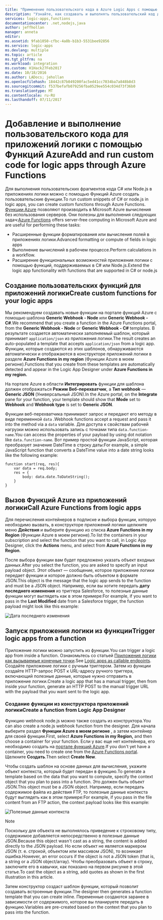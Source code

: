 ```yaml
---
title: "Применение пользовательского кода в Azure Logic Apps с помощью Функций Azure | Документация Майкрософт"
description: "Узнайте, как создавать и выполнять пользовательский код для Azure Logic Apps с помощью Функций Azure."
services: logic-apps,functions
documentationcenter: .net,nodejs,java
author: jeffhollan
manager: anneta
editor: 
ms.assetid: 9fab1050-cfbc-4a8b-b1b3-5531bee92856
ms.service: logic-apps
ms.devlang: multiple
ms.topic: article
ms.tgt_pltfrm: na
ms.workload: integration
ms.custom: H1Hack27Feb2017
ms.date: 10/18/2016
ms.author: LADocs; jehollan
ms.openlocfilehash: 18442c87b049200fac5ed41cc7034ba7a848b8d3
ms.sourcegitcommit: f537befafb079256fba0529ee554c034d73f36b0
ms.translationtype: MT
ms.contentlocale: ru-RU
ms.lasthandoff: 07/11/2017
---
```

# <a name="add-and-run-custom-code-for-logic-apps-through-azure-functions"></a><span data-ttu-id="f6e4a-103">Добавление и выполнение пользовательского кода для приложений логики с помощью Функций Azure</span><span class="sxs-lookup"><span data-stu-id="f6e4a-103">Add and run custom code for logic apps through Azure Functions</span></span>

<span data-ttu-id="f6e4a-104">Для выполнения пользовательских фрагментов кода C# или Node.js в приложениях логики можно с помощью Функций Azure создать пользовательские функции.</span><span class="sxs-lookup"><span data-stu-id="f6e4a-104">To run custom snippets of C# or node.js in logic apps, you can create custom functions through Azure Functions.</span></span> 
<span data-ttu-id="f6e4a-105">[Функции Azure](../azure-functions/functions-overview.md) позволяют производить в Microsoft Azure вычисления без использования серверов. Они полезны для выполнения следующих задач:</span><span class="sxs-lookup"><span data-stu-id="f6e4a-105">[Azure Functions](../azure-functions/functions-overview.md) offers server-free computing in Microsoft Azure and are useful for performing these tasks:</span></span>

* <span data-ttu-id="f6e4a-106">Расширенные функции форматирования или вычисления полей в приложениях логики.</span><span class="sxs-lookup"><span data-stu-id="f6e4a-106">Advanced formatting or compute of fields in logic apps</span></span>
* <span data-ttu-id="f6e4a-107">Выполнение вычислений в рабочем процессе.</span><span class="sxs-lookup"><span data-stu-id="f6e4a-107">Perform calculations in a workflow.</span></span>
* <span data-ttu-id="f6e4a-108">Расширение функциональных возможностей приложения логики с помощью функций, поддерживаемых в C# или Node.js.</span><span class="sxs-lookup"><span data-stu-id="f6e4a-108">Extend the logic app functionality with functions that are supported in C# or node.js</span></span>

## <a name="create-custom-functions-for-your-logic-apps"></a><span data-ttu-id="f6e4a-109">Создание пользовательских функций для приложений логики</span><span class="sxs-lookup"><span data-stu-id="f6e4a-109">Create custom functions for your logic apps</span></span>

<span data-ttu-id="f6e4a-110">Мы рекомендуем создавать новые функции на портале функций Azure с помощью шаблона **Generic Webhook - Node** или **Generic Webhook - C#**.</span><span class="sxs-lookup"><span data-stu-id="f6e4a-110">We recommend that you create a function in the Azure Functions portal, from the **Generic Webhook - Node** or **Generic Webhook - C#** templates.</span></span> <span data-ttu-id="f6e4a-111">В результате создается автоматически заполняемый шаблон, который принимает `application/json` из приложения логики.</span><span class="sxs-lookup"><span data-stu-id="f6e4a-111">The result creates an auto-populated a template that accepts `application/json` from a logic app.</span></span> <span data-ttu-id="f6e4a-112">Функции, которые создаются из этих шаблонов, обнаруживаются автоматически и отображаются в конструкторе приложений логики в разделе **Azure Functions in my region** (Функции Azure в моем регионе).</span><span class="sxs-lookup"><span data-stu-id="f6e4a-112">Functions that you create from these templates are automatically detected and appear in the Logic App Designer under **Azure Functions in my region.**</span></span>

<span data-ttu-id="f6e4a-113">На портале Azure в области **Интегрировать** функции для шаблона должен отображаться **Режим** **Веб-перехватчик**, а **Тип webhook** — **Generic JSON** (Универсальный JSON).</span><span class="sxs-lookup"><span data-stu-id="f6e4a-113">In the Azure portal, on the **Integrate** pane for your function, your template should show that **Mode** set to **Webhook** and **Webhook type** is set to **Generic JSON**.</span></span> 

<span data-ttu-id="f6e4a-114">Функции веб-перехватчика принимают запрос и передают его методу в виде переменной `data` .</span><span class="sxs-lookup"><span data-stu-id="f6e4a-114">Webhook functions accept a request and pass it into the method via a `data` variable.</span></span> <span data-ttu-id="f6e4a-115">Для доступа к свойствам рабочей нагрузки можно использовать запись с точками типа `data.function-name`.</span><span class="sxs-lookup"><span data-stu-id="f6e4a-115">You can access the properties of your payload by using dot notation like `data.function-name`.</span></span> <span data-ttu-id="f6e4a-116">Вот пример простой функции JavaScript, которая преобразует значение DateTime в строку даты:</span><span class="sxs-lookup"><span data-stu-id="f6e4a-116">For example, a simple JavaScript function that converts a DateTime value into a date string looks like the following example:</span></span>

```
function start(req, res){
    var data = req.body;
    res = {
        body: data.date.ToDateString();
    }
}
```

## <a name="call-azure-functions-from-logic-apps"></a><span data-ttu-id="f6e4a-117">Вызов Функций Azure из приложений логики</span><span class="sxs-lookup"><span data-stu-id="f6e4a-117">Call Azure Functions from logic apps</span></span>

<span data-ttu-id="f6e4a-118">Для перечисления контейнеров в подписке и выбора функции, которую необходимо вызвать, в конструкторе приложений логики щелкните меню **Действия** и выберите функцию из списка **Azure Functions in my Region** (Функции Azure в моем регионе).</span><span class="sxs-lookup"><span data-stu-id="f6e4a-118">To list the containers in your subscription and select the function that you want to call, in Logic App Designer, click the **Actions** menu, and select from **Azure Functions in my Region**.</span></span>

<span data-ttu-id="f6e4a-119">После выбора функции вам будет предложено указать объект входных данных.</span><span class="sxs-lookup"><span data-stu-id="f6e4a-119">After you select the function, you are asked to specify an input payload object.</span></span> <span data-ttu-id="f6e4a-120">Этот объект — сообщение, которое приложение логики передает функции и которое должно быть объектом в формате JSON.</span><span class="sxs-lookup"><span data-stu-id="f6e4a-120">This object is the message that the logic app sends to the function and must be a JSON object.</span></span> <span data-ttu-id="f6e4a-121">Например, если вы хотите передать **дату последнего изменения** из триггера Salesforce, то полезные данные функции могут выглядеть как в этом примере:</span><span class="sxs-lookup"><span data-stu-id="f6e4a-121">For example, if you want to pass in the **Last Modified** date from a Salesforce trigger, the function payload might look like this example:</span></span>

![Дата последнего изменения][1]

## <a name="trigger-logic-apps-from-a-function"></a><span data-ttu-id="f6e4a-123">Запуск приложения логики из функции</span><span class="sxs-lookup"><span data-stu-id="f6e4a-123">Trigger logic apps from a function</span></span>

<span data-ttu-id="f6e4a-124">Приложение логики можно запустить из функции.</span><span class="sxs-lookup"><span data-stu-id="f6e4a-124">You can trigger a logic app from inside a function.</span></span> <span data-ttu-id="f6e4a-125">Ознакомьтесь со статьей [Приложения логики как вызываемые конечные точки](logic-apps-http-endpoint.md).</span><span class="sxs-lookup"><span data-stu-id="f6e4a-125">See [Logic apps as callable endpoints](logic-apps-http-endpoint.md).</span></span> <span data-ttu-id="f6e4a-126">Создайте приложение логики с ручным триггером. Затем из функции создайте HTTP-запрос POST к URL-адресу ручного триггера, включающий полезные данные, которые нужно отправить в приложение логики.</span><span class="sxs-lookup"><span data-stu-id="f6e4a-126">Create a logic app that has a manual trigger, then from inside your function, generate an HTTP POST to the manual trigger URL with the payload that you want sent to the logic app.</span></span>

### <a name="create-a-function-from-logic-app-designer"></a><span data-ttu-id="f6e4a-127">Создание функции из конструктора приложений логики</span><span class="sxs-lookup"><span data-stu-id="f6e4a-127">Create a function from Logic App Designer</span></span>

<span data-ttu-id="f6e4a-128">Функцию webhook node.js можно также создать из конструктора.</span><span class="sxs-lookup"><span data-stu-id="f6e4a-128">You can also create a node.js webhook function from the designer.</span></span> <span data-ttu-id="f6e4a-129">Для начала выберите раздел **Функции Azure в моем регионе** , а затем контейнер для своей функции.</span><span class="sxs-lookup"><span data-stu-id="f6e4a-129">First, select **Azure Functions in my Region,** and then choose a container for your function.</span></span> <span data-ttu-id="f6e4a-130">Если у вас еще нет контейнера, его необходимо создать на [портале функций Azure](https://functions.azure.com/signin).</span><span class="sxs-lookup"><span data-stu-id="f6e4a-130">If you don't yet have a container, you need to create one from the [Azure Functions portal](https://functions.azure.com/signin).</span></span> <span data-ttu-id="f6e4a-131">Щелкните **Создать**.</span><span class="sxs-lookup"><span data-stu-id="f6e4a-131">Then select **Create New**.</span></span>  

<span data-ttu-id="f6e4a-132">Чтобы создать шаблон на основе данных для вычисления, укажите объект контекста, который будет передан в функцию.</span><span class="sxs-lookup"><span data-stu-id="f6e4a-132">To generate a template based on the data that you want to compute, specify the context object that you plan to pass into a function.</span></span> <span data-ttu-id="f6e4a-133">Это должен быть объект JSON.</span><span class="sxs-lookup"><span data-stu-id="f6e4a-133">This object must be a JSON object.</span></span> <span data-ttu-id="f6e4a-134">Например, если передать содержимое файла из действия FTP, то полезные данные контекста будут выглядеть как в этом примере:</span><span class="sxs-lookup"><span data-stu-id="f6e4a-134">For example, if you pass in the file content from an FTP action, the context payload looks like this example:</span></span>

![Полезные данные контекста][2]

> [!NOTE]
> <span data-ttu-id="f6e4a-136">Поскольку для объекта не выполнялось приведение к строковому типу, содержимое добавляется непосредственно в полезные данные JSON.</span><span class="sxs-lookup"><span data-stu-id="f6e4a-136">Because this object wasn't cast as a string, the content is added directly to the JSON payload.</span></span> <span data-ttu-id="f6e4a-137">Но если объект не является маркером JSON (т. е. строкой, объектом или массивом JSON), то возникает ошибка.</span><span class="sxs-lookup"><span data-stu-id="f6e4a-137">However, an error occurs if the object is not a JSON token (that is, a string or a JSON object/array).</span></span> <span data-ttu-id="f6e4a-138">Чтобы преобразовать объект в строку, заключите его в кавычки, как показано на первом рисунке в этой статье.</span><span class="sxs-lookup"><span data-stu-id="f6e4a-138">To cast the object as a string, add quotes as shown in the first illustration in this article.</span></span>
> 

<span data-ttu-id="f6e4a-139">Затем конструктор создаст шаблон функции, который позволит создавать встроенные функции.</span><span class="sxs-lookup"><span data-stu-id="f6e4a-139">The designer then generates a function template that you can create inline.</span></span> <span data-ttu-id="f6e4a-140">Переменные создаются заранее в зависимости от содержимого, которое вы планируете передать в функцию.</span><span class="sxs-lookup"><span data-stu-id="f6e4a-140">Variables are pre-created based on the context that you plan to pass into the function.</span></span>

<!--Image references-->
[1]: ./media/logic-apps-azure-functions/callfunction.png
[2]: ./media/logic-apps-azure-functions/createfunction.png
